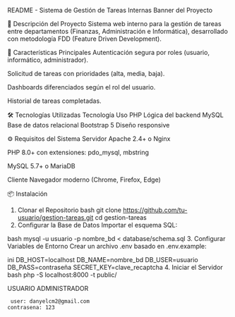 README - Sistema de Gestión de Tareas Internas
Banner del Proyecto

📌 Descripción del Proyecto
Sistema web interno para la gestión de tareas entre departamentos (Finanzas, Administración e Informática), desarrollado con metodología FDD (Feature Driven Development).

🚀 Características Principales
Autenticación segura por roles (usuario, informático, administrador).

Solicitud de tareas con prioridades (alta, media, baja).

Dashboards diferenciados según el rol del usuario.

Historial de tareas completadas.

🛠 Tecnologías Utilizadas
Tecnología	Uso
PHP 	Lógica del backend
MySQL	Base de datos relacional
Bootstrap 5	Diseño responsive

⚙️ Requisitos del Sistema
Servidor
Apache 2.4+ o Nginx

PHP 8.0+ con extensiones: pdo_mysql, mbstring

MySQL 5.7+ o MariaDB

Cliente
Navegador moderno (Chrome, Firefox, Edge)

📦 Instalación
1. Clonar el Repositorio
bash
git clone https://github.com/tu-usuario/gestion-tareas.git
cd gestion-tareas
2. Configurar la Base de Datos
Importar el esquema SQL:

bash
mysql -u usuario -p nombre_bd < database/schema.sql
3. Configurar Variables de Entorno
Crear un archivo .env basado en .env.example:

ini
DB_HOST=localhost
DB_NAME=nombre_bd
DB_USER=usuario
DB_PASS=contraseña
SECRET_KEY=clave_recaptcha
4. Iniciar el Servidor
bash
php -S localhost:8000 -t public/

USUARIO ADMINISTRADOR
```
 user: danyelcm2@gmail.com
contrasena: 123
```
